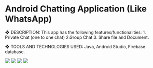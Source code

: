 # Android Chatting Application (Like WhatsApp)

❖ DESCRIPTION: This app has the following features/functionalities: 1. Private Chat (one to one
chat) 2.Group Chat 3. Share file and Document.

❖ TOOLS AND TECHNOLOGIES USED: Java, Android Studio, Firebase database.

<img src="https://github.com/iambashir/Android-Chating-App/blob/main/Screenshots/WhatsAppChat1.jpg" >
<img src="https://github.com/iambashir/Android-Chating-App/blob/main/Screenshots/WhatsAppChat2.png" >
<img src="https://github.com/iambashir/Android-Chating-App/blob/main/Screenshots/WhatsAppChat3.png" >
<img src="https://github.com/iambashir/Android-Chating-App/blob/main/Screenshots/WhatsAppChat4.jpg" >
